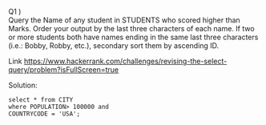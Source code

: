 


Q1 ) 
<br>
Query the Name of any student in STUDENTS who scored higher than  Marks. Order your output by the last three characters of each name. If two or more students both have names ending in the same last three characters (i.e.: Bobby, Robby, etc.), secondary sort them by ascending ID.

Link   https://www.hackerrank.com/challenges/revising-the-select-query/problem?isFullScreen=true


  Solution: 

```
select * from CITY
where POPULATION> 100000 and
COUNTRYCODE = 'USA';
